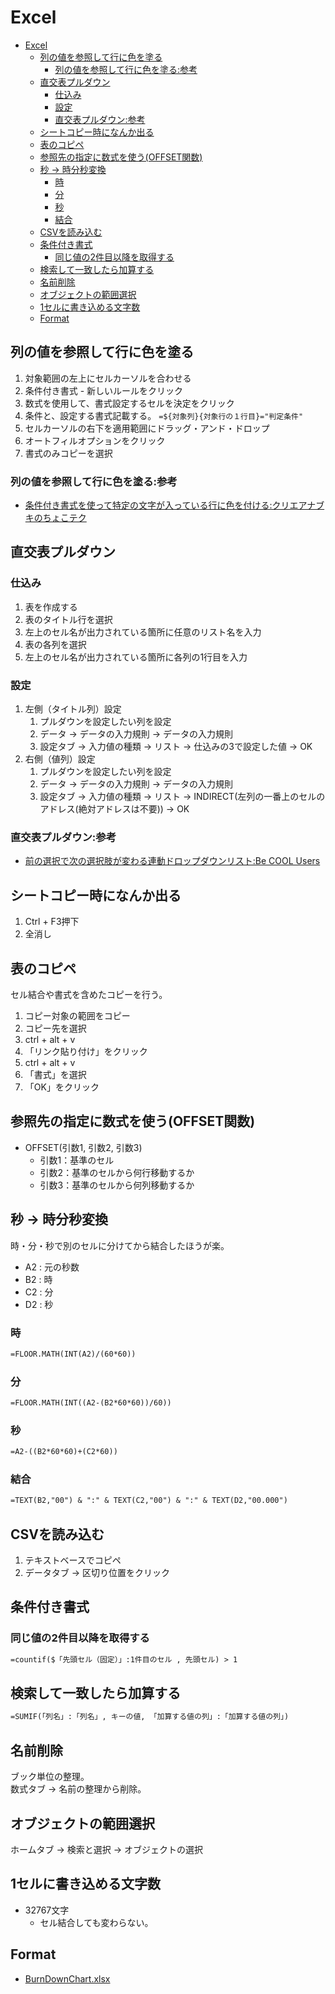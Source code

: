 # Excel

- [Excel](#excel)
  - [列の値を参照して行に色を塗る](#列の値を参照して行に色を塗る)
    - [列の値を参照して行に色を塗る:参考](#列の値を参照して行に色を塗る参考)
  - [直交表プルダウン](#直交表プルダウン)
    - [仕込み](#仕込み)
    - [設定](#設定)
    - [直交表プルダウン:参考](#直交表プルダウン参考)
  - [シートコピー時になんか出る](#シートコピー時になんか出る)
  - [表のコピペ](#表のコピペ)
  - [参照先の指定に数式を使う(OFFSET関数)](#参照先の指定に数式を使うoffset関数)
  - [秒 -\> 時分秒変換](#秒---時分秒変換)
    - [時](#時)
    - [分](#分)
    - [秒](#秒)
    - [結合](#結合)
  - [CSVを読み込む](#csvを読み込む)
  - [条件付き書式](#条件付き書式)
    - [同じ値の2件目以降を取得する](#同じ値の2件目以降を取得する)
  - [検索して一致したら加算する](#検索して一致したら加算する)
  - [名前削除](#名前削除)
  - [オブジェクトの範囲選択](#オブジェクトの範囲選択)
  - [1セルに書き込める文字数](#1セルに書き込める文字数)
  - [Format](#format)

## 列の値を参照して行に色を塗る

1. 対象範囲の左上にセルカーソルを合わせる
2. 条件付き書式 - 新しいルールをクリック
3. 数式を使用して、書式設定するセルを決定をクリック
4. 条件と、設定する書式記載する。
   ```=${対象列}{対象行の１行目}="判定条件"```
5. セルカーソルの右下を適用範囲にドラッグ・アンド・ドロップ
6. オートフィルオプションをクリック
7. 書式のみコピーを選択

### 列の値を参照して行に色を塗る:参考

- [条件付き書式を使って特定の文字が入っている行に色を付ける:クリエアナブキのちょこテク](https://www.crie.co.jp/chokotech/detail/270/)

## 直交表プルダウン

### 仕込み

1. 表を作成する
2. 表のタイトル行を選択
3. 左上のセル名が出力されている箇所に任意のリスト名を入力
4. 表の各列を選択
5. 左上のセル名が出力されている箇所に各列の1行目を入力

### 設定

1. 左側（タイトル列）設定
   1. プルダウンを設定したい列を設定
   2. データ -> データの入力規則 -> データの入力規則
   3. 設定タブ -> 入力値の種類 -> リスト -> 仕込みの3で設定した値 -> OK
2. 右側（値列）設定
   1. プルダウンを設定したい列を設定
   2. データ -> データの入力規則 -> データの入力規則
   3. 設定タブ -> 入力値の種類 -> リスト -> INDIRECT(左列の一番上のセルのアドレス(絶対アドレスは不要)) -> OK

### 直交表プルダウン:参考

- [前の選択で次の選択肢が変わる連動ドロップダウンリスト:Be COOL Users](https://www.becoolusers.com/excel/indirect-list.html)

## シートコピー時になんか出る

1. Ctrl + F3押下
2. 全消し

## 表のコピペ

セル結合や書式を含めたコピーを行う。

1. コピー対象の範囲をコピー
2. コピー先を選択
3. ctrl + alt + v
4. 「リンク貼り付け」をクリック
5. ctrl + alt + v
6. 「書式」を選択
7. 「OK」をクリック

## 参照先の指定に数式を使う(OFFSET関数)

- OFFSET(引数1, 引数2, 引数3)
  - 引数1：基準のセル
  - 引数2：基準のセルから何行移動するか
  - 引数3：基準のセルから何列移動するか

## 秒 -> 時分秒変換

時・分・秒で別のセルに分けてから結合したほうが楽。

- A2 : 元の秒数
- B2 : 時
- C2 : 分
- D2 : 秒

### 時

``` txt
=FLOOR.MATH(INT(A2)/(60*60))
```

### 分

``` txt
=FLOOR.MATH(INT((A2-(B2*60*60))/60))
```

### 秒

``` txt
=A2-((B2*60*60)+(C2*60))
```

### 結合

``` txt
=TEXT(B2,"00") & ":" & TEXT(C2,"00") & ":" & TEXT(D2,"00.000")
```

## CSVを読み込む

1. テキストベースでコピペ
2. データタブ -> 区切り位置をクリック

## 条件付き書式

### 同じ値の2件目以降を取得する

``` txt
=countif($「先頭セル（固定）」:1件目のセル , 先頭セル) > 1
```

## 検索して一致したら加算する

``` txt
=SUMIF(「列名」:「列名」, キーの値, 「加算する値の列」:「加算する値の列」)
```

## 名前削除

ブック単位の整理。  
数式タブ -> 名前の整理から削除。

## オブジェクトの範囲選択

ホームタブ -> 検索と選択 -> オブジェクトの選択

## 1セルに書き込める文字数

- 32767文字
    - セル結合しても変わらない。

## Format

- [BurnDownChart.xlsx](./BurnDownChart.xlsx)
